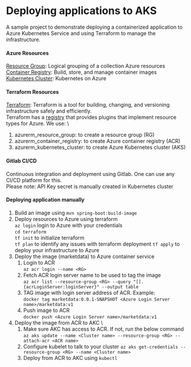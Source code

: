 # Deploying applications to AKS
A sample project to demonstrate deploying a containerized application to Azure Kubernetes Service and using Terraform to manage the infrastructure.

#### Azure Resources
<u>Resource Group</u>: Logical grouping of a collection Azure resources \
<u>Container Registry</u>: Build, store, and manage container images \
<u>Kubernetes Cluster</u>: Kubernetes on Azure

#### Terraform Resources
<u>Terraform</u>: Terraform is a tool for building, changing, and versioning infrastructure safely and efficiently. \
Terraform has a [registry](https://registry.terraform.io/) that provides plugins that implement resource types for Azure. We use: \
1. azurerm_resource_group: to create a resource group (RG)
2. azurerm_container_registry: to create Azure container registry (ACR)
2. azurerm_kubernetes_cluster: to create Azure Kubernetes cluster (AKS)

#### Gitlab CI/CD
Continuous integration and deployment using Gitlab. One can use any CI/CD platform for this. \
Please note: API Key secret is manually created in Kubernetes cluster

#### Deploying application manually
1. Build an image using `mvn spring-boot:build-image`
2. Deploy resources to Azure using terraform  
   `az login` login to Azure with your credentials \
   `cd terraform` \
   `tf init` to initialize terraform \
   `tf plan` to identify any issues with terraform deployment
   `tf apply` to deploy your infrastructure to Azure
3. Deploy the image (marketdata) to Azure container service 
   1. Login to ACR \
      `az acr login --name <RG>`
   2. Fetch ACR login server name to be used to tag the image \
      `az acr list --resource-group <RG> --query "[].{acrLoginServer:loginServer}" --output table`
   3. TAG image with login server address of ACR. Example: \
      `docker tag marketdata:0.0.1-SNAPSHOT <Azure Login Server name>/marketdata:v1`
   4. Push image to ACR \
    `docker push <Azure Login Server name>/marketdata:v1`
4. Deploy the image from ACR to AKC \      
   1. Make sure AKC has access to ACR. If not, run the below command \
      `az aks update --name <Cluster name> --resource-group <RG> --attach-acr <ACR name>`
   2. Configure kubelet to talk to your cluster
      `az aks get-credentials --resource-group <RG> --name <Cluster name>`
   3. Deploy from ACR to AKC using `kubectl`
